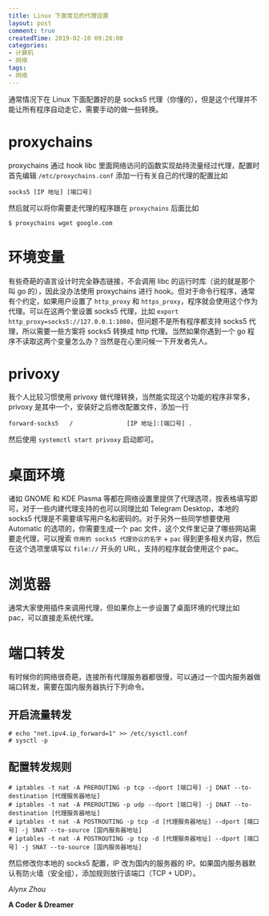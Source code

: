 ```yaml
---
title: Linux 下面常见的代理设置
layout: post
comment: true
createdTime: 2019-02-10 09:28:00
categories:
- 计算机
- 网络
tags:
- 网络
---
```

通常情况下在 Linux 下面配置好的是 socks5 代理（你懂的），但是这个代理并不能让所有程序自动走它，需要手动的做一些转换。

<!--more-->

# proxychains

proxychains 通过 hook libc 里面网络访问的函数实现劫持流量经过代理，配置时首先编辑 `/etc/proxychains.conf` 添加一行有关自己的代理的配置比如

```
socks5 [IP 地址] [端口号]
```

然后就可以将你需要走代理的程序跟在 `proxychains` 后面比如

```
$ proxychains wget google.com
```

# 环境变量

有些奇葩的语言设计时完全静态链接，不会调用 libc 的运行时库（说的就是那个叫 go 的），因此没办法使用 proxychains 进行 hook。但对于命令行程序，通常有个约定，如果用户设置了 `http_proxy` 和 `https_proxy`，程序就会使用这个作为代理。可以在这两个里设置 socks5 代理，比如 `export http_proxy=socks5://127.0.0.1:1080`，但问题不是所有程序都支持 socks5 代理，所以需要一些方案将 socks5 转换成 http 代理。当然如果你遇到一个 go 程序不读取这两个变量怎么办？当然是在心里问候一下开发者先人。

# privoxy

我个人比较习惯使用 privoxy 做代理转换，当然能实现这个功能的程序非常多，privoxy 是其中一个，安装好之后修改配置文件，添加一行

```
forward-socks5   /               [IP 地址]:[端口号] .
```

然后使用 `systemctl start privoxy` 启动即可。

# 桌面环境

诸如 GNOME 和 KDE Plasma 等都在网络设置里提供了代理选项，按表格填写即可，对于一些内建代理支持的也可以同理比如 Telegram Desktop，本地的 socks5 代理是不需要填写用户名和密码的。对于另外一些同学想要使用 Automatic 的选项的，你需要生成一个 pac 文件，这个文件里记录了哪些网站需要走代理，可以搜索 `你用的 socks5 代理协议的名字` + `pac` 得到更多相关内容，然后在这个选项里填写以 `file://` 开头的 URL，支持的程序就会使用这个 pac。

# 浏览器

通常大家使用插件来调用代理，但如果你上一步设置了桌面环境的代理比如 pac，可以直接走系统代理。

# 端口转发

有时候你的网络很奇葩，连接所有代理服务器都很慢，可以通过一个国内服务器做端口转发，需要在国内服务器执行下列命令。

## 开启流量转发

```
# echo "net.ipv4.ip_forward=1" >> /etc/sysctl.conf
# sysctl -p
```

## 配置转发规则

```
# iptables -t nat -A PREROUTING -p tcp --dport [端口号] -j DNAT --to-destination [代理服务器地址]
# iptables -t nat -A PREROUTING -p udp --dport [端口号] -j DNAT --to-destination [代理服务器地址]
# iptables -t nat -A POSTROUTING -p tcp -d [代理服务器地址] --dport [端口号] -j SNAT --to-source [国内服务器地址]
# iptables -t nat -A POSTROUTING -p tcp -d [代理服务器地址] --dport [端口号] -j SNAT --to-source [国内服务器地址]
```

然后修改你本地的 socks5 配置，IP 改为国内的服务器的 IP。如果国内服务器默认有防火墙（安全组），添加规则放行该端口（TCP + UDP）。

*Alynx Zhou*

**A Coder & Dreamer**
